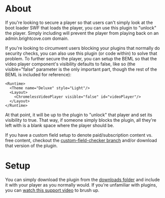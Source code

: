 About
=====

If you're looking to secure a player so that users can't simply look at the boot loader SWF that loads the player, you can use this plugin to "unlock" the player. Simply including will prevent the player from playing back on an admin.brightcove.com domain.

If you're looking to circumvent users blocking your plugins that normally do security checks, you can also use this plugin (or code within) to solve that problem. To further secure the player, you can setup the BEML so that the video player component's visibility defaults to false, like so (the visible="false" parameter is the only important part, though the rest of the BEML is included for reference):

```
<Runtime>
  <Theme name="Deluxe" style="Light"/>
  <Layout>
    <ChromelessVideoPlayer visible="false" id="videoPlayer"/>
  </Layout>
</Runtime>
```

At that point, it will be up to the plugin to "unlock" that player and set its visibility to true. That way, if someone simply blocks the plugin, all they're left with is a blank space where the player should be.

If you have a custom field setup to denote paid/subscription content vs. free content, checkout the [custom-field-checker branch](https://github.com/BrightcoveOS/Unlock-Player-SWF/tree/custom-field-checker) and/or download that version of the plugin.

Setup
=====

You can simply download the plugin from the [downloads folder](https://github.com/BrightcoveOS/Unlock-Player-SWF/downloads) and include it with your player as you normally would. If you're unfamiliar with plugins, you can [watch this support video](http://support.brightcove.com/en/docs/video-tutorial-adding-plugins-players) to brush up.
